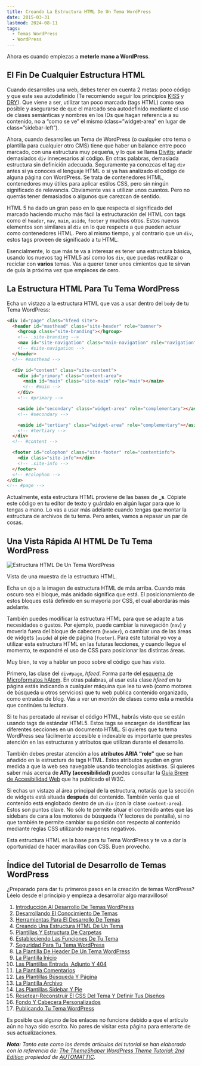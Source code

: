 ```yaml
---
title: Creando La Estructura HTML De Un Tema WordPress
date: 2015-03-31
lastmod: 2024-08-11
tags:
  - Temas WordPress
  - WordPress
---
```


Ahora es cuando empiezas a **meterle mano a WordPress**.

## El Fin De Cualquier Estructura HTML

Cuando desarrolles una web, debes tener en cuenta 2 metas: poco código y que este sea autodefinido (Te recomiendo seguir los principios [KISS](http://es.wikipedia.org/wiki/Principio_KISS) y [DRY](http://es.wikipedia.org/wiki/No_te_repitas)). Que viene a ser, utilizar tan poco marcado (tags HTML) como sea posible y asegurarse de que el marcado sea autodefinido mediante el uso de clases semánticas y nombres en los IDs que hagan referencia a su contenido, no a “como se ve” el mismo (class=”widget-area” en lugar de class=”sidebar-left”).

Ahora, cuando desarrolles un Tema de WordPress (o cualquier otro tema o plantilla para cualquier otro CMS) tiene que haber un balance entre poco marcado, con una estructura muy pequeña, y lo que se llama [Divitis](http://www.456bereastreet.com/lab/web_development_mistakes/); añadir demasiados `div` innecesarios al código. En otras palabras, demasiada estructura sin definición adecuada. Seguramente ya conozcas el tag `div` antes si ya conoces el lenguaje HTML o sí ya has analizado el código de alguna página con WordPress. Se trata de contenedores HTML, contenedores muy útiles para aplicar estilos CSS, pero sin ningún significado de relevancia. Obviamente vas a utilizar unos cuantos. Pero no querrás tener demasiados o algunos que carezcan de sentido.

HTML 5 ha dado un gran paso en lo que respecta el significado del marcado haciendo mucho más fácil la estructuración del HTML con tags como el `header`, `nav`, `main`, `aside`, `footer` y muchos otros. Estos nuevos elementos son similares al `div` en lo que respecta a que pueden actuar como contenedores HTML. Pero al mismo tiempo, y al contrario que un `div`, estos tags proveen de significado a tu HTML.

Esencialmente, lo que más te va a interesar es tener una estructura básica, usando los nuevos tag HTML5 así como los `div`, que puedas reutilizar o reciclar con **varios** temas. Vas a querer tener unos cimientos que te sirvan de guía la próxima vez que empieces de cero.

## La Estructura HTML Para Tu Tema WordPress

Echa un vistazo a la estructura HTML que vas a usar dentro del `body` de tu Tema WordPress:

```html
<div id="page" class="hfeed site">
  <header id="masthead" class="site-header" role="banner">
    <hgroup class="site-branding"></hgroup>
    <!-- .site-branding -->
    <nav id="site-navigation" class="main-navigation" role="navigation"></nav>
    <!-- #site-navigation -->
  </header>
  <!-- #masthead -->

  <div id="content" class="site-content">
    <div id="primary" class="content-area">
      <main id="main" class="site-main" role="main"></main>
      <!-- #main -->
    </div>
    <!-- #primary -->

    <aside id="secondary" class="widget-area" role="complementary"></aside>
    <!-- #secondary -->

    <aside id="tertiary" class="widget-area" role="complementary"></aside>
    <!-- #tertiary -->
  </div>
  <!-- #content -->

  <footer id="colophon" class="site-footer" role="contentinfo">
    <div class="site-info"></div>
    <!-- .site-info -->
  </footer>
  <!-- #colophon -->
</div>
<!-- #page -->
```

Actualmente, esta estructura HTML proviene de las bases de **\_s**. Cópiate este código en tu editor de texto y guárdalo en algún lugar para que lo tengas a mano. Lo vas a usar más adelante cuando tengas que montar la estructura de archivos de tu tema. Pero antes, vamos a repasar un par de cosas.

## Una Vista Rápida Al HTML De Tu Tema WordPress

![Estructura HTML De Un Tema WordPress](/old-posts-images/2015/03/04-Creando_Una_Estructura_HTML_De_Un_Tema_WordPress.png)

Vista de una muestra de la estructura HTML.

Echa un ojo a la imagen de estructura HTML de más arriba. Cuando más oscuro sea el bloque, más anidado significa que está. El posicionamiento de estos bloques está definido en su mayoría por CSS, el cual abordarás más adelante.

También puedes modificar la estructura HTML para que se adapte a tus necesidades o gustos. Por ejemplo, puede cambiar la navegación (`nav`) y moverla fuera del bloque de cabecera (`header`), o cambiar una de las áreas de widgets (`aside`) al pie de página (`footer`). Para este tutorial yo voy a utilizar esta estructura HTML en las futuras lecciones, y cuando llegue el momento, te expondré el uso de CSS para posicionar las distintas áreas.

Muy bien, te voy a hablar un poco sobre el código que has visto.

Primero, las clase del `div#page`, _hfeed_. Forma parte del [esquema de Microformatos hAtom](http://microformats.org/wiki/hatom). En otras palabras, al usar esta clase _hfeed_ en tu página estás indicando a cualquier máquina que lea tu web (como motores de búsqueda u otros servicios) que tu web publica contenido organizado, como entradas de blog. Vas a ver un montón de clases como esta a medida que continúes tu lectura.

Si te has percatado al revisar el código HTML, habrás visto que se están usando tags de estándar HTML5. Estos tags se encargan de identificar las diferentes secciones en un documento HTML. Si quieres que tu tema WordPress sea fácilmente accesible e indexable es importante que prestes atención en las estructuras y atributos que utilizan durante el desarrollo.

También debes prestar atención a los **atributos ARIA “role”** que se han añadido en la estructura de tags HTML. Estos atributos ayudan en gran medida a que la web sea navegable usando tecnologías asistivas. Si quieres saber más acerca de **A11y (accesibilidad)** puedes consultar la [Guía Breve de Accesibilidad Web](http://w3c.es/Divulgacion/GuiasBreves/Accesibilidad) que ha publicado el W3C.

Si echas un vistazo al área principal de la estructura, notarás que la sección de widgets está situada **después** del contenido. También verás que el contenido está englobado dentro de un `div` (con la clase `content-area`). Estos son puntos clave. No sólo te permite situar el contenido antes que las sidebars de cara a los motores de búsqueda (Y lectores de pantalla), si no que también te permite cambiar su posición con respecto al contenido mediante reglas CSS utilizando margenes negativos.

Esta estructura HTML es la base para tu Tema WordPress y te va a dar la oportunidad de hacer maravillas con CSS. Buen provecho.

## Índice del Tutorial de Desarrollo de Temas WordPress

¿Preparado para dar tu primeros pasos en la creación de temas WordPress? Léelo desde el principio y empieza a desarrollar algo maravilloso!

1. [Introducción Al Desarrollo De Temas WordPress](/2015/02/aprende-a-hacer-un-tema-en-wordpress)
1. [Desarrollando El Conocimiento De Temas](/2015/02/desarrollando-el-conocimiento-de-temas)
1. [Herramientas Para El Desarrollo De Temas](/2015/02/herramientas-para-el-desarrollo-de-temas)
1. [Creando Una Estructura HTML De Un Tema](/2015/03/creando-una-estructura-html-de-un-tema-wordpress)
1. [Plantillas Y Estructura De Carpetas](/2015/05/plantillas-y-estructura-de-carpetas-en-wordpress)
1. [Estableciendo Las Funciones De Tu Tema](/2015/07/estableciendo-las-funciones-de-tu-tema-wordpress)
1. [Seguridad Para Tu Tema WordPress](/2015/07/seguridad-para-tu-tema-wordpress)
1. [La Plantilla De Header De Un Tema WordPress](/2015/07/la-plantilla-de-header-de-un-tema-wordpress)
1. [La Plantilla Inicio](/)
1. [Las Plantillas Entrada, Adjunto Y 404](/)
1. [La Plantilla Comentarios](/)
1. [Las Plantillas Búsqueda Y Página](/)
1. [La Plantilla Archivo](/)
1. [Las Plantillas Sidebar Y Pie](/)
1. [Resetear-Reconstruir El CSS Del Tema Y Definir Tus Diseños](/)
1. [Fondo Y Cabecera Personalizados](/)
1. [Publicando Tu Tema WordPress](/)

Es posible que alguno de los enlaces no funcione debido a que el artículo aún no haya sido escrito. No pares de visitar esta página para enterarte de sus actualizaciones.

_**Nota:** Tanto este como los demás artículos del tutorial se han elaborado con la referencia de: [The ThemeShaper WordPress Theme Tutorial: 2nd Edition](http://themeshaper.com/2012/10/22/the-themeshaper-wordpress-theme-tutorial-2nd-edition/) propiedad de [AUTOMATTIC](http://automattic.com/)._
